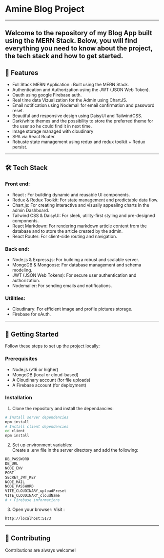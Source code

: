 # Amine Blog Project

---

## Welcome to the repository of my Blog App built using the MERN Stack. Below, you will find everything you need to know about the project, the tech stack and how to get started.

## 🌟 Features

- Full Stack MERN Application : Built using the MERN Stack.
- Authentication and Authorization using the JWT (JSON Web Token).
- Oauth using google Firebase auth.
- Real time data Vizualization for the Admin using ChartJS.
- Email notification using Nodemail for email confirmation and password reset.
- Beautiful and responsive design using DaisyUI and TailwindCSS.
- Dark/white themes and the possibility to store the preferred theme for the user so he could find it in next time.
- Image storage managed with cloudinary
- SPA via React Router.
- Robuste state management using redux and redux toolkit + Redux persist.

---

## 🛠️ Tech Stack

### Front end:

- React : For building dynamic and reusable UI components.
- Redux & Redux Toolkit: For state management and predictable data flow.
- Chart.js: For creating interactive and visually appealing charts in the admin Dashboard.
- Tailwind CSS & DaisyUI: For sleek, utility-first styling and pre-designed components.
- React Markdown: For rendering markdown article content from the database and to store the article created by the admin.
- React Router: For client-side routing and navigation.

### Back end:

- Node.js & Express.js: For building a robust and scalable server.
- MongoDB & Mongoose: For database management and schema modeling.
- JWT (JSON Web Tokens): For secure user authentication and authorization.
- Nodemailer: For sending emails and notifications.

### Utilities:

- Cloudinary: For efficient image and profile pictures storage.
- Firebase for oAuth.

---

## 🚀 Getting Started

Follow these steps to set up the project locally:

### Prerequisites

- Node.js (v16 or higher)
- MongoDB (local or cloud-based)
- A Cloudinary account (for file uploads)
- A Firebase account (for deployment)

### Installation

1. Clone the repository and install the dependancies:

```sh
# Install server dependencies
npm install
# Install client dependencies
cd client
npm install
```

2. Set up environment variables:  
   Create a .env file in the server directory and add the following:

```sh
DB_PASSWORD
DB_URL
NODE_ENV
PORT
SECRET_JWT_KEY
NODE_MAIL
NODE_PASSWORD
VITE_CLOUDINARY_uploadPreset
VITE_CLOUDINARY_cloudName
# + Firebase informations
```

3. Open your browser:
   Visit :

```sh
http://localhost:5173
```

---

## 🤝 Contributing

Contributions are always welcome!
